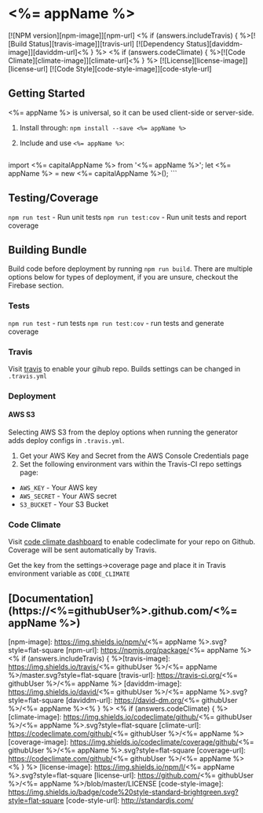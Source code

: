 # <%= appName %>

[![NPM version][npm-image]][npm-url]
<% if (answers.includeTravis) { %>[![Build Status][travis-image]][travis-url]
[![Dependency Status][daviddm-image]][daviddm-url]<% } %>
<% if (answers.codeClimate) { %>[![Code Climate][climate-image]][climate-url]<% } %>
[![License][license-image]][license-url]
[![Code Style][code-style-image]][code-style-url]

## Getting Started

<%= appName %> is universal, so it can be used client-side or server-side.

1. Install through: `npm install --save <%= appName %>`

2. Include and use `<%= appName %>`:

    ```javascript
  import <%= capitalAppName %> from '<%= appName %>';
  let <%= appName %> = new <%= capitalAppName %>();
    ```
## Testing/Coverage

`npm run test` - Run unit tests
`npm run test:cov` - Run unit tests and report coverage

## Building Bundle

Build code before deployment by running `npm run build`. There are multiple options below for types of deployment, if you are unsure, checkout the Firebase section.



### Tests

`npm run test` - run tests
`npm run test:cov` - run tests and generate coverage


### Travis
Visit [travis](travis-ci.org) to enable your gihub repo. Builds settings can be changed in `.travis.yml`

### Deployment

#### AWS S3

Selecting AWS S3 from the deploy options when running the generator adds deploy configs in `.travis.yml`.

1. Get your AWS Key and Secret from the AWS Console Credentials page
2. Set the following environment vars within the Travis-CI repo settings page:
  * `AWS_KEY` - Your AWS key
  * `AWS_SECRET` - Your AWS secret
  * `S3_BUCKET` - Your S3 Bucket

### Code Climate

Visit [code climate dashboard](https://codeclimate.com/dashboard) to enable codeclimate for your repo on Github. Coverage will be sent automatically by Travis.

Get the key from the settings->coverage page and place it in Travis environment variable as `CODE_CLIMATE`


## [Documentation](https://<%=githubUser%>.github.com/<%= appName %>)

[npm-image]: https://img.shields.io/npm/v/<%= appName %>.svg?style=flat-square
[npm-url]: https://npmjs.org/package/<%= appName %>
<% if (answers.includeTravis) { %>[travis-image]: https://img.shields.io/travis/<%= githubUser %>/<%= appName %>/master.svg?style=flat-square
[travis-url]: https://travis-ci.org/<%= githubUser %>/<%= appName %>
[daviddm-image]: https://img.shields.io/david/<%= githubUser %>/<%= appName %>.svg?style=flat-square
[daviddm-url]: https://david-dm.org/<%= githubUser %>/<%= appName %><% } %>
<% if (answers.codeClimate) { %>[climate-image]: https://img.shields.io/codeclimate/github/<%= githubUser %>/<%= appName %>.svg?style=flat-square
[climate-url]: https://codeclimate.com/github/<%= githubUser %>/<%= appName %>
[coverage-image]: https://img.shields.io/codeclimate/coverage/github/<%= githubUser %>/<%= appName %>.svg?style=flat-square
[coverage-url]: https://codeclimate.com/github/<%= githubUser %>/<%= appName %> <% } %>
[license-image]: https://img.shields.io/npm/l/<%= appName %>.svg?style=flat-square
[license-url]: https://github.com/<%= githubUser %>/<%= appName %>/blob/master/LICENSE
[code-style-image]: https://img.shields.io/badge/code%20style-standard-brightgreen.svg?style=flat-square
[code-style-url]: http://standardjs.com/
